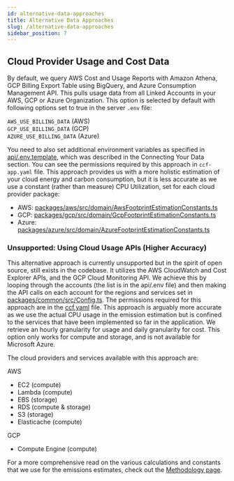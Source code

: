```yaml
---
id: alternative-data-approaches
title: Alternative Data Approaches
slug: /alternative-data-approaches
sidebar_position: 7
---
```


## Cloud Provider Usage and Cost Data

By default, we query AWS Cost and Usage Reports with Amazon Athena, GCP Billing Export Table using BigQuery, and Azure Consumption Management API. This pulls usage data from all Linked Accounts in your AWS, GCP or Azure Organization. This option is selected by default with following options set to true in the server `.env` file:

`AWS_USE_BILLING_DATA` (AWS)  
`GCP_USE_BILLING_DATA` (GCP)  
`AZURE_USE_BILLING_DATA` (Azure)

You need to also set additional environment variables as specified in [api/.env.template](https://github.com/cloud-carbon-footprint/cloud-carbon-footprint/blob/trunk/packages/api/.env.template), which was described in the Connecting Your Data section. You can see the permissions required by this approach in `ccf-app.yaml` file. This approach provides us with a more holistic estimation of your cloud energy and carbon consumption, but it is less accurate as we use a constant (rather than measure) CPU Utilization, set for each cloud provider package:
- AWS: [packages/aws/src/domain/AwsFootprintEstimationConstants.ts](https://github.com/cloud-carbon-footprint/cloud-carbon-footprint/blob/trunk/packages/aws/src/domain/AwsFootprintEstimationConstants.ts)
- GCP: [packages/gcp/src/domain/GcpFootprintEstimationConstants.ts](https://github.com/cloud-carbon-footprint/cloud-carbon-footprint/blob/trunk/packages/gcp/src/domain/GcpFootprintEstimationConstants.ts)
- Azure: [packages/azure/src/domain/AzureFootprintEstimationConstants.ts](https://github.com/cloud-carbon-footprint/cloud-carbon-footprint/blob/trunk/packages/azure/src/domain/AzureFootprintEstimationConstants.ts)

### Unsupported: Using Cloud Usage APIs (Higher Accuracy)

This alternative approach is currently unsupported but in the spirit of open source, still exists in the codebase. It utilizes the AWS CloudWatch and Cost Explorer APIs, and the GCP Cloud Monitoring API. We achieve this by looping through the accounts (the list is in the api/.env file) and then making the API calls on each account for the regions and services set in [packages/common/src/Config.ts](https://github.com/cloud-carbon-footprint/cloud-carbon-footprint/blob/trunk/packages/common/src/Config.ts). The permissions required for this approach are in the [ccf.yaml](https://github.com/cloud-carbon-footprint/cloud-carbon-footprint/blob/trunk/cloudformation/ccf.yaml) file. This approach is arguably more accurate as we use the actual CPU usage in the emission estimation but is confined to the services that have been implemented so far in the application. We retrieve an hourly granularity for usage and daily granularity for cost. This option only works for compute and storage, and is not available for Microsoft Azure.

The cloud providers and services available with this approach are:

AWS
- EC2 (compute)
- Lambda (compute)
- EBS (storage)
- RDS (compute & storage)
- S3 (storage)
- Elasticache (compute)

GCP
- Compute Engine (compute)


For a more comprehensive read on the various calculations and constants that we use for the emissions estimates, check out the [Methodology page](docs/HowItWorks/Methodology.md).
